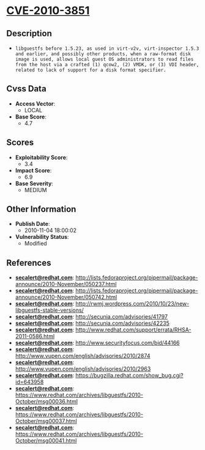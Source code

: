 
# [CVE-2010-3851](https://cve.mitre.org/cgi-bin/cvename.cgi?name=CVE-2010-3851)

## Description

- `libguestfs before 1.5.23, as used in virt-v2v, virt-inspector 1.5.3 and earlier, and possibly other products, when a raw-format disk image is used, allows local guest OS administrators to read files from the host via a crafted (1) qcow2, (2) VMDK, or (3) VDI header, related to lack of support for a disk format specifier.`

## Cvss Data

- **Access Vector**:
  - LOCAL
- **Base Score**:
  - 4.7

## Scores

- **Exploitability Score**:
  - 3.4
- **Impact Score**:
  - 6.9
- **Base Severity**:
  - MEDIUM

## Other Information

- **Publish Date**:
  - 2010-11-04 18:00:02
- **Vulnerability Status**:
  - Modified

## References

- **secalert@redhat.com**: http://lists.fedoraproject.org/pipermail/package-announce/2010-November/050237.html
- **secalert@redhat.com**: http://lists.fedoraproject.org/pipermail/package-announce/2010-November/050742.html
- **secalert@redhat.com**: http://rwmj.wordpress.com/2010/10/23/new-libguestfs-stable-versions/
- **secalert@redhat.com**: http://secunia.com/advisories/41797
- **secalert@redhat.com**: http://secunia.com/advisories/42235
- **secalert@redhat.com**: http://www.redhat.com/support/errata/RHSA-2011-0586.html
- **secalert@redhat.com**: http://www.securityfocus.com/bid/44166
- **secalert@redhat.com**: http://www.vupen.com/english/advisories/2010/2874
- **secalert@redhat.com**: http://www.vupen.com/english/advisories/2010/2963
- **secalert@redhat.com**: https://bugzilla.redhat.com/show_bug.cgi?id=643958
- **secalert@redhat.com**: https://www.redhat.com/archives/libguestfs/2010-October/msg00036.html
- **secalert@redhat.com**: https://www.redhat.com/archives/libguestfs/2010-October/msg00037.html
- **secalert@redhat.com**: https://www.redhat.com/archives/libguestfs/2010-October/msg00041.html
